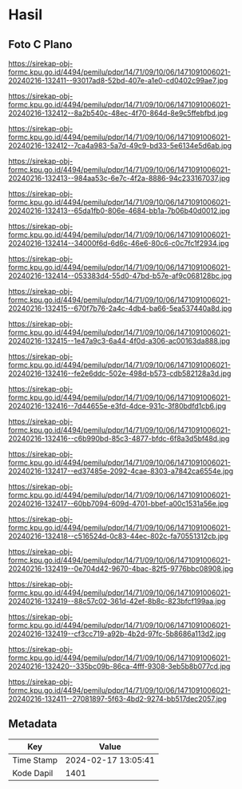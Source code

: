 # Hasil

## Foto C Plano

https://sirekap-obj-formc.kpu.go.id/4494/pemilu/pdpr/14/71/09/10/06/1471091006021-20240216-132411--93017ad8-52bd-407e-a1e0-cd0402c99ae7.jpg

https://sirekap-obj-formc.kpu.go.id/4494/pemilu/pdpr/14/71/09/10/06/1471091006021-20240216-132412--8a2b540c-48ec-4f70-864d-8e9c5ffebfbd.jpg

https://sirekap-obj-formc.kpu.go.id/4494/pemilu/pdpr/14/71/09/10/06/1471091006021-20240216-132412--7ca4a983-5a7d-49c9-bd33-5e6134e5d6ab.jpg

https://sirekap-obj-formc.kpu.go.id/4494/pemilu/pdpr/14/71/09/10/06/1471091006021-20240216-132413--984aa53c-6e7c-4f2a-8886-94c233167037.jpg

https://sirekap-obj-formc.kpu.go.id/4494/pemilu/pdpr/14/71/09/10/06/1471091006021-20240216-132413--65da1fb0-806e-4684-bb1a-7b06b40d0012.jpg

https://sirekap-obj-formc.kpu.go.id/4494/pemilu/pdpr/14/71/09/10/06/1471091006021-20240216-132414--34000f6d-6d6c-46e6-80c6-c0c7fc1f2934.jpg

https://sirekap-obj-formc.kpu.go.id/4494/pemilu/pdpr/14/71/09/10/06/1471091006021-20240216-132414--053383d4-55d0-47bd-b57e-af9c068128bc.jpg

https://sirekap-obj-formc.kpu.go.id/4494/pemilu/pdpr/14/71/09/10/06/1471091006021-20240216-132415--670f7b76-2a4c-4db4-ba66-5ea537440a8d.jpg

https://sirekap-obj-formc.kpu.go.id/4494/pemilu/pdpr/14/71/09/10/06/1471091006021-20240216-132415--1e47a9c3-6a44-4f0d-a306-ac00163da888.jpg

https://sirekap-obj-formc.kpu.go.id/4494/pemilu/pdpr/14/71/09/10/06/1471091006021-20240216-132416--fe2e6ddc-502e-498d-b573-cdb582128a3d.jpg

https://sirekap-obj-formc.kpu.go.id/4494/pemilu/pdpr/14/71/09/10/06/1471091006021-20240216-132416--7d44655e-e3fd-4dce-931c-3f80bdfd1cb6.jpg

https://sirekap-obj-formc.kpu.go.id/4494/pemilu/pdpr/14/71/09/10/06/1471091006021-20240216-132416--c6b990bd-85c3-4877-bfdc-6f8a3d5bf48d.jpg

https://sirekap-obj-formc.kpu.go.id/4494/pemilu/pdpr/14/71/09/10/06/1471091006021-20240216-132417--ed37485e-2092-4cae-8303-a7842ca6554e.jpg

https://sirekap-obj-formc.kpu.go.id/4494/pemilu/pdpr/14/71/09/10/06/1471091006021-20240216-132417--60bb7094-609d-4701-bbef-a00c1531a56e.jpg

https://sirekap-obj-formc.kpu.go.id/4494/pemilu/pdpr/14/71/09/10/06/1471091006021-20240216-132418--c516524d-0c83-44ec-802c-fa70551312cb.jpg

https://sirekap-obj-formc.kpu.go.id/4494/pemilu/pdpr/14/71/09/10/06/1471091006021-20240216-132419--0e704d42-9670-4bac-82f5-9776bbc08908.jpg

https://sirekap-obj-formc.kpu.go.id/4494/pemilu/pdpr/14/71/09/10/06/1471091006021-20240216-132419--88c57c02-361d-42ef-8b8c-823bfcf199aa.jpg

https://sirekap-obj-formc.kpu.go.id/4494/pemilu/pdpr/14/71/09/10/06/1471091006021-20240216-132419--cf3cc719-a92b-4b2d-97fc-5b8686a113d2.jpg

https://sirekap-obj-formc.kpu.go.id/4494/pemilu/pdpr/14/71/09/10/06/1471091006021-20240216-132420--335bc09b-86ca-4fff-9308-3eb5b8b077cd.jpg

https://sirekap-obj-formc.kpu.go.id/4494/pemilu/pdpr/14/71/09/10/06/1471091006021-20240216-132411--27081897-5f63-4bd2-9274-bb517dec2057.jpg


## Metadata

| Key        | Value               |
| ---------- | ------------------- |
| Time Stamp | 2024-02-17 13:05:41 |
| Kode Dapil | 1401                |



